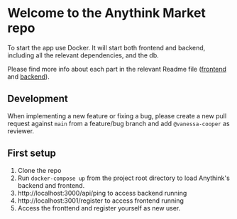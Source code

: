 # Welcome to the Anythink Market repo

To start the app use Docker. It will start both frontend and backend, including all the relevant dependencies, and the db.

Please find more info about each part in the relevant Readme file ([frontend](frontend/readme.md) and [backend](backend/README.md)).

## Development

When implementing a new feature or fixing a bug, please create a new pull request against `main` from a feature/bug branch and add `@vanessa-cooper` as reviewer.

## First setup

1. Clone the repo
2. Run `docker-compose up` from the project root directory to load Anythink's backend and frontend. 
3. http://localhost:3000/api/ping to access backend running
4. http://localhost:3001/register to access frontend running
5. Access the fronttend and register yourself as new user.


